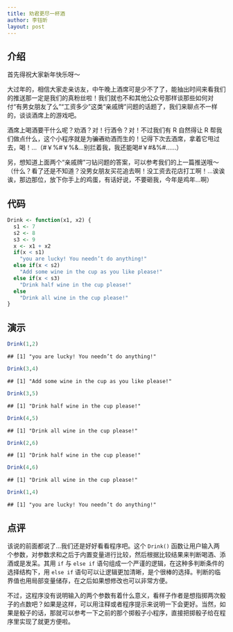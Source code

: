 ```yaml
---
title: 劝君更尽一杯酒
author: 李钰昕
layout: post
---
```

## 介绍
首先得祝大家新年快乐呀～

大过年的，相信大家走亲访友，中午晚上酒席可是少不了了，能抽出时间来看我们的推送那一定是我们的真粉丝啦！我们就也不和其他公众号那样谈那些如何对付“有男女朋友了么”“工资多少”这类“亲戚牌”问题的话题了，我们来聊点不一样的，谈谈酒席上的游戏吧。

酒席上喝酒要干什么呢？劝酒？对！行酒令？对！不过我们有 R 自然得让 R 帮我们做点什么，这个小程序就是为~~骗酒~~劝酒而生的！记得下次去酒席，拿着它甩过去，喝！...（#￥%#￥%&…别拦着我，我还能喝#￥#&%#……）

另，想知道上面两个“亲戚牌”刁钻问题的答案，可以参考我们的上一篇推送哦～（什么？看了还是不知道？没男女朋友买花追去啊！没工资去花店打工啊！...诶诶诶，那边那位，放下你手上的鸡蛋，有话好说，不要砸我，今年是鸡年...啊）

## 代码

```r
Drink <- function(x1, x2) {
  s1 <- 7
  s2 <- 8
  s3 <- 9
  x <- x1 + x2
  if(x < s1)
    "you are lucky! You needn’t do anything!"
  else if(x < s2)
    "Add some wine in the cup as you like please!"
  else if(x < s3)
    "Drink half wine in the cup please!"
  else
    "Drink all wine in the cup please!"
}
```

## 演示

```r
Drink(1,2)
```

```
## [1] "you are lucky! You needn’t do anything!"
```

```r
Drink(3,4)
```

```
## [1] "Add some wine in the cup as you like please!"
```

```r
Drink(3,5)
```

```
## [1] "Drink half wine in the cup please!"
```

```r
Drink(4,5)
```

```
## [1] "Drink all wine in the cup please!"
```

```r
Drink(2,6)
```

```
## [1] "Drink half wine in the cup please!"
```

```r
Drink(4,6)
```

```
## [1] "Drink all wine in the cup please!"
```

```r
Drink(1,4)
```

```
## [1] "you are lucky! You needn’t do anything!"
```

## 点评
该说的前面都说了...我们还是好好看看程序吧。这个 `Drink()` 函数让用户输入两个参数，对参数求和之后于内置变量进行比较，然后根据比较结果来判断喝酒、添酒或是发呆。其用 `if` 与 `else if` 语句组成一个严谨的逻辑，在这种多判断条件的选择结构下，用 `else if` 语句可以让逻辑更加清晰，是个很棒的选择。判断的临界值也用局部变量储存，在之后如果想修改也可以非常方便。

不过，这程序没有说明输入的两个参数有着什么意义，看样子作者是想指掷两次骰子的点数吧？如果是这样，可以用注释或者程序提示来说明一下会更好。当然，如果是骰子的话，那就可以参考一下之前的那个掷骰子小程序，直接把掷骰子给在程序里实现了就更方便啦。

